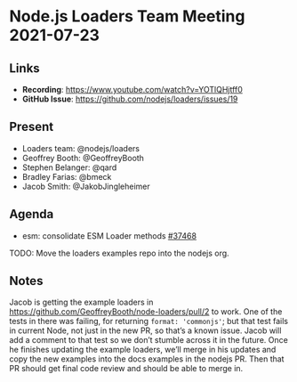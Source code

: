 # Node.js Loaders Team Meeting 2021-07-23

## Links

* **Recording**: https://www.youtube.com/watch?v=YOTlQHjtff0
* **GitHub Issue**: https://github.com/nodejs/loaders/issues/19

## Present

* Loaders team: @nodejs/loaders
* Geoffrey Booth: @GeoffreyBooth
* Stephen Belanger: @qard
* Bradley Farias: @bmeck
* Jacob Smith: @JakobJingleheimer

## Agenda

* esm: consolidate ESM Loader methods [#37468](https://github.com/nodejs/node/pull/37468)

TODO: Move the loaders examples repo into the nodejs org.

## Notes

Jacob is getting the example loaders in https://github.com/GeoffreyBooth/node-loaders/pull/2 to work. One of the tests in there was failing, for returning `format: 'commonjs'`; but that test fails in current Node, not just in the new PR, so that’s a known issue. Jacob will add a comment to that test so we don’t stumble across it in the future. Once he finishes updating the example loaders, we’ll merge in his updates and copy the new examples into the docs examples in the nodejs PR. Then that PR should get final code review and should be able to merge in.

